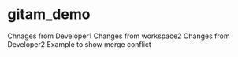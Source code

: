 # gitam_demo

Chnages from Developer1
Changes from workspace2
Changes from Developer2
Example to show merge conflict
